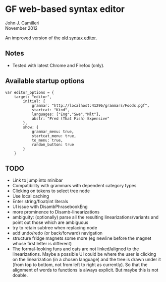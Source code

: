 # GF web-based syntax editor

John J. Camilleri  
November 2012

An improved version of the [old syntax editor][1].

[1]:http://www.grammaticalframework.org/~meza/restWiki/editor.html

## Notes

- Tested with latest Chrome and Firefox (only).

## Available startup options

    var editor_options = {
        target: "editor",
            initial: {
                grammar: "http://localhost:41296/grammars/Foods.pgf",
                startcat: "Kind",
                languages: ["Eng","Swe","Mlt"],
                abstr: "Pred (That Fish) Expensive"
            },
            show: {
                grammar_menu: true,
                startcat_menu: true,
                to_menu: true,
                random_button: true
            }
        }

## TODO

- Link to jump into minibar
- Compatibility with grammars with dependent category types
- Clicking on tokens to select tree node
- Use local caching
- Enter string/float/int literals
- UI issue with DisambPhrasebookEng
- more prominence to Disamb-linearizations
- ambiguity: (optionally) parse all the resulting linearizations/variants and point out those which are ambiguous
- try to retain subtree when replacing node
- add undo/redo (or back/forward) navigation
- structure fridge magnets some more (eg newline before the magnet whose first letter is different)
- The formal-looking funs and cats are not linked/aligned to the linearizations.
Maybe a possible UI could be where the user is
clicking on the linearization (in a chosen language) and the tree is
drawn under it (from top to bottom, not from left to right as
currently). So that the alignment of words to functions is always
explicit. But maybe this is not doable.
